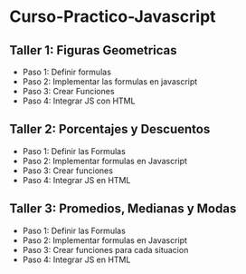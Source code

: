 # Curso-Practico-Javascript

## Taller 1: Figuras Geometricas

- Paso 1: Definir formulas
- Paso 2: Implementar las formulas en javascript
- Paso 3: Crear Funciones
- Paso 4: Integrar JS con HTML


## Taller 2: Porcentajes y Descuentos

- Paso 1: Definir las Formulas
- Paso 2: Implementar formulas en Javascript
- Paso 3: Crear funciones 
- Paso 4: Integrar JS en HTML

## Taller 3: Promedios, Medianas y Modas

- Paso 1: Definir las Formulas
- Paso 2: Implementar formulas en Javascript
- Paso 3: Crear funciones para cada situacion
- Paso 4: Integrar JS en HTML